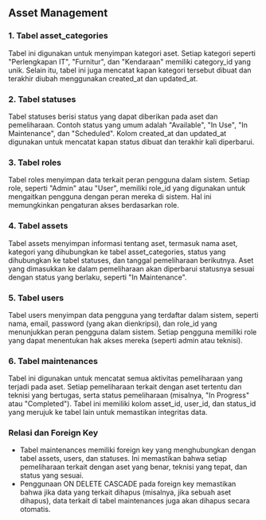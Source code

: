 ## Asset Management

### 1. **Tabel asset_categories**
Tabel ini digunakan untuk menyimpan kategori aset. Setiap kategori seperti "Perlengkapan IT", "Furnitur", dan "Kendaraan" memiliki category_id yang unik. Selain itu, tabel ini juga mencatat kapan kategori tersebut dibuat dan terakhir diubah menggunakan created_at dan updated_at.

### 2. **Tabel statuses**
Tabel statuses berisi status yang dapat diberikan pada aset dan pemeliharaan. Contoh status yang umum adalah "Available", "In Use", "In Maintenance", dan "Scheduled". Kolom created_at dan updated_at digunakan untuk mencatat kapan status dibuat dan terakhir kali diperbarui.

### 3. **Tabel roles**
Tabel roles menyimpan data terkait peran pengguna dalam sistem. Setiap role, seperti "Admin" atau "User", memiliki role_id yang digunakan untuk mengaitkan pengguna dengan peran mereka di sistem. Hal ini memungkinkan pengaturan akses berdasarkan role.

### 4. **Tabel assets**
Tabel assets menyimpan informasi tentang aset, termasuk nama aset, kategori yang dihubungkan ke tabel asset_categories, status yang dihubungkan ke tabel statuses, dan tanggal pemeliharaan berikutnya. Aset yang dimasukkan ke dalam pemeliharaan akan diperbarui statusnya sesuai dengan status yang berlaku, seperti "In Maintenance".

### 5. **Tabel users**
Tabel users menyimpan data pengguna yang terdaftar dalam sistem, seperti nama, email, password (yang akan dienkripsi), dan role_id yang menunjukkan peran pengguna dalam sistem. Setiap pengguna memiliki role yang dapat menentukan hak akses mereka (seperti admin atau teknisi).

### 6. **Tabel maintenances**
Tabel ini digunakan untuk mencatat semua aktivitas pemeliharaan yang terjadi pada aset. Setiap pemeliharaan terkait dengan aset tertentu dan teknisi yang bertugas, serta status pemeliharaan (misalnya, "In Progress" atau "Completed"). Tabel ini memiliki kolom asset_id, user_id, dan status_id yang merujuk ke tabel lain untuk memastikan integritas data.

### **Relasi dan Foreign Key**
- Tabel maintenances memiliki foreign key yang menghubungkan dengan tabel assets, users, dan statuses. Ini memastikan bahwa setiap pemeliharaan terkait dengan aset yang benar, teknisi yang tepat, dan status yang sesuai.
- Penggunaan ON DELETE CASCADE pada foreign key memastikan bahwa jika data yang terkait dihapus (misalnya, jika sebuah aset dihapus), data terkait di tabel maintenances juga akan dihapus secara otomatis.
